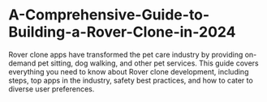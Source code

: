 # A-Comprehensive-Guide-to-Building-a-Rover-Clone-in-2024
Rover clone apps have transformed the pet care industry by providing on-demand pet sitting, dog walking, and other pet services. This guide covers everything you need to know about Rover clone development, including steps, top apps in the industry, safety best practices, and how to cater to diverse user preferences. 
